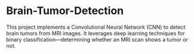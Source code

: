 # Brain-Tumor-Detection
This project implements a Convolutional Neural Network (CNN) to detect brain tumors from MRI images. It leverages deep learning techniques for binary classification—determining whether an MRI scan shows a tumor or not.
